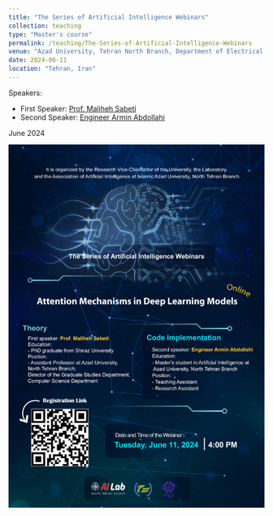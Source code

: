 ```yaml
---
title: "The Series of Artificial Intelligence Webinars"
collection: teaching
type: "Master's course"
permalink: /teaching/The-Series-of-Artificial-Intelligence-Webinars
venue: "Azad University, Tehran North Branch, Department of Electrical and Computer Science"
date: 2024-06-11
location: "Tehran, Iran"
---
```


Speakers:
- First Speaker: [Prof. Maliheh Sabeti](https://scholar.google.com/citations?user=Qn_ik_gAAAAJ&hl=en&oi=sra)
- Second Speaker: [Engineer Armin Abdollahi](https://scholar.google.com/citations?user=_lXpoGEAAAAJ&hl=en)

June 2024

<a href="" target="_blank"><img src="/images/PosterWebinar.jpg"/></a>
